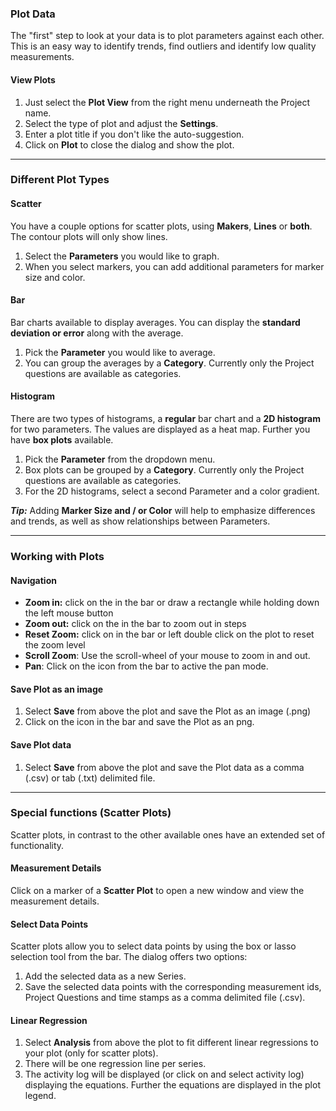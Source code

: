 ### Plot Data

The "first" step to look at your data is to plot parameters against each other. This is an easy way to identify trends, find outliers and identify low quality measurements.

#### View Plots

1. Just select the **<i class="fa fa-area-chart"></i> Plot View** from the right menu underneath the Project name.
2. Select the type of plot and adjust the **Settings**.
3. Enter a plot title if you don't like the auto-suggestion.
4. Click on **Plot** to close the dialog and show the plot.

***

### Different Plot Types

#### Scatter

You have a couple options for scatter plots, using **Makers**, **Lines** or **both**. The contour plots will only show lines.

1. Select the **Parameters** you would like to graph.
2. When you select markers, you can add additional parameters for marker size and color.

#### Bar

Bar charts available to display averages. You can display the **standard deviation or error** along with the average.

1. Pick the **Parameter** you would like to average.
2. You can group the averages by a **Category**. Currently only the Project questions are available as categories.

#### Histogram

There are two types of histograms, a **regular** bar chart and a **2D histogram** for two parameters. The values are displayed as a heat map. Further you have **box plots** available.

1. Pick the **Parameter** from the dropdown menu.
2. Box plots can be grouped by a **Category**. Currently only the Project questions are available as categories.
3. For the 2D histograms, select a second Parameter and a color gradient.

***Tip:*** Adding **Marker Size and / or Color** will help to emphasize differences and trends, as well as show relationships between Parameters.

***

### Working with Plots

#### Navigation

- **Zoom in:** click on the <i class="fa fa-plus-square"></i> in the bar or draw a rectangle while holding down the left mouse button
- **Zoom out:** click on the <i class="fa fa-minus-square"></i> in the bar to zoom out in steps
- **Reset Zoom:** click on <i class="fa fa-arrows-alt"></i> in the bar or left double click on the plot to reset the zoom level
- **Scroll Zoom**: Use the scroll-wheel of your mouse to zoom in and out.
- **Pan**: Click on the <i class="fa fa-arrows"></i> icon from the bar to active the pan mode.

#### Save Plot as an image

1. Select **Save** from above the plot and save the Plot as an image (.png)
2. Click on the <i class="fa fa-camera"></i> icon in the bar and save the Plot as an png.

#### Save Plot data

1. Select **Save** from above the plot and save the Plot data as a comma (.csv) or tab (.txt) delimited file.

***

### Special functions (Scatter Plots)

Scatter plots, in contrast to the other available ones have an extended set of functionality.

#### Measurement Details

Click on a marker of a **Scatter Plot** to open a new window and view the measurement details.

#### Select Data Points

Scatter plots allow you to select data points by using the box or lasso selection tool from the bar. The dialog offers two options:

1. Add the selected data as a new Series.
2. Save the selected data points with the corresponding measurement ids, Project Questions and time stamps as a comma delimited file (.csv).

#### Linear Regression

1. Select **Analysis** from above the plot to fit different linear regressions to your plot (only for scatter plots).
2. There will be one regression line per series.
3. The activity log will be displayed (or click on <i class="fa fa-bars"></i> and select activity log) displaying the equations. Further the equations are displayed in the plot legend.